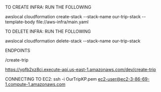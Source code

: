 TO CREATE INFRA:
RUN THE FOLLOWING

awslocal cloudformation create-stack --stack-name our-trip-stack --template-body file://aws-infra/main.yaml

TO DELETE INFRA:
RUN THE FOLLOWING

awslocal cloudformation delete-stack --stack-name our-trip-stack

ENDPOINTS

/create-trip

https://ypfb2xz8ci.execute-api.us-east-1.amazonaws.com/dev/create-trip

CONNECTING TO EC2:
ssh -i OurTripKP.pem ec2-user@ec2-3-86-69-1.compute-1.amazonaws.com

